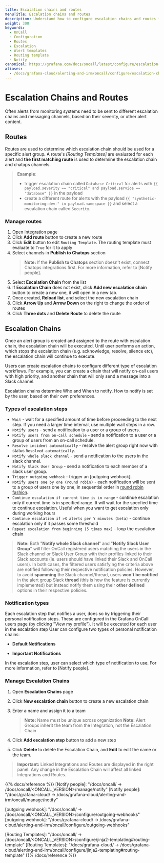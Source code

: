 ```yaml
---
title: Escalation chains and routes
menuTitle: Escalation chains and routes
description: Understand how to configure escalation chains and routes for OnCall.
weight: 300
keywords:
  - OnCall
  - Configuration
  - Routes
  - Escalation
  - Alert templates
  - Routing template
  - Notify
canonical: https://grafana.com/docs/oncall/latest/configure/escalation-chains-and-routes/
aliases:
  - /docs/grafana-cloud/alerting-and-irm/oncall/configure/escalation-chains-and-routes/
---
```


# Escalation Chains and Routes

Often alerts from monitoring systems need to be sent to different escalation chains and messaging channels, based on their severity, or other alert content.

## Routes

Routes are used to determine which escalation chain should be used for a specific alert
group. A route's _[Routing Templates]_
are evaluated for each alert and **the first matching route** is used to determine the
escalation chain and chatops channels.

> **Example:**
>
>
> * trigger escalation chain called `Database Critical` for alerts with `{{ payload.severity == "critical" and payload.service == "database" }}` in the payload
> * create a different route for alerts with the payload `{{ "synthetic-monitoring-dev-" in payload.namespace }}` and select a escalation chain called `Security`.

### Manage routes

1. Open Integration page
1. Click **Add route** button to create a new route
1. Click **Edit** button to edit `Routing Template`. The routing template must evaluate to `True` for it to apply
1. Select channels in **Publish to Chatops** section
   > **Note:** If the **Publish to Chatops** section doesn't exist, connect Chatops integrations first.
   > For more information, refer to [Notify people].
1. Select **Escalation Chain** from the list
1. If **Escalation Chain** does not exist, click **Add new escalation chain** button to create a new one, it will open in a new tab.
1. Once created, **Reload list**, and select the new escalation chain
1. Click **Arrow Up** and **Arrow Down** on the right to change the order of routes
1. Click **Three dots** and **Delete Route** to delete the route

## Escalation Chains

Once an alert group is created and assigned to the route with escalation chain, the
escalation chain will be executed. Until user performs an action, which stops the escalation
chain (e.g. acknowledge, resolve, silence etc), the escalation chain will continue to
execute.

Users can create escalation chains to configure different type of escalation workflows.
For example, you can create a chain that will notify on-call users with high priority, and
another chain that will only send a message into a Slack channel.

Escalation chains determine Who and When to notify. How to notify is set by the user, based on their own preferences.

### Types of escalation steps

* `Wait` - wait for a specified amount of time before proceeding to the next step. If you
need a larger time interval, use multiple wait steps in a row.
* `Notify users` - send a notification to a user or a group of users.
* `Notify users from on-call schedule` - send a notification to a user or a group of users
from an on-call schedule.
* `Resolve incident automatically` - resolve the alert group right now with status
`Resolved automatically`.
* `Notify whole slack channel` - send a notification to the users in the slack channel.
* `Notify Slack User Group` - send a notification to each member of a slack user group.
* `Trigger outgoing webhook` - trigger an [outgoing webhook].
* `Notify users one by one (round robin)` - each notification will be sent to a group of
users one by one, in sequential order in [round robin fashion](https://en.wikipedia.org/wiki/Round-robin_item_allocation).
* `Continue escalation if current time is in range` - continue escalation only if current
time is in specified range. It will wait for the specfied time to continue escalation.
Useful when you want to get escalation only during working hours
* `Continue escalation if >X alerts per Y minutes (beta)` - continue escalation only if it
passes some threshold
* `Repeat escalation from beginning (5 times max)` - loop the escalation chain

> **Note:** Both "**Notify whole Slack channel**" and "**Notify Slack User Group**" will filter OnCall registered users
matching the users in the Slack channel or Slack User Group with their profiles linked to their Slack accounts (ie. users
should have linked their Slack and OnCall users). In both cases, the filtered users satisfying the criteria above are
notified following their respective notification policies. However, to avoid **spamming** the Slack channel/thread,
users **won't be notified** in the alert group Slack **thread** (this is how the feature is currently implemented)
but instead notify them using their **other defined** options in
their respective policies.

### Notification types

Each escalation step that notifies a user, does so by triggering their personal notification steps. These are configured in the Grafana
 OnCall users page (by clicking "View my profile").
It will be executed for each user in the escalation step
User can configure two types of personal notification chains:

* **Default Notifications**

* **Important Notifications**

In the escalation step, user can select which type of notification to use.
For more information, refer to [Notify people].

### Manage Escalation Chains

1. Open **Escalation Chains** page
2. Click **New escalation chain** button to create a new escalation chain

3. Enter a name and assign it to a team
   > **Note:** Name must be unique across organization
   > **Note:** Alert Groups inherit the team from the Integration, not the Escalation Chain
4. Click **Add escalation step** button to add a new step
5. Click **Delete** to delete the Escalation Chain, and **Edit** to edit the name or the team.

> **Important:** Linked Integrations and Routes are displayed in the right panel. Any change in the Escalation Chain will
affect all linked Integrations and Routes.

{{% docs/reference %}}
[Notify people]: "/docs/oncall/ -> /docs/oncall/<ONCALL_VERSION>/manage/notify"
[Notify people]: "/docs/grafana-cloud/ -> /docs/grafana-cloud/alerting-and-irm/oncall/manage/notify"

[outgoing webhook]: "/docs/oncall/ -> /docs/oncall/<ONCALL_VERSION>/configure/outgoing-webhooks"
[outgoing webhook]: "/docs/grafana-cloud/ -> /docs/grafana-cloud/alerting-and-irm/oncall/configure/outgoing-webhooks"

[Routing Templates]: "/docs/oncall/ -> /docs/oncall/<ONCALL_VERSION>/configure/jinja2-templating#routing-template"
[Routing Templates]: "/docs/grafana-cloud/ -> /docs/grafana-cloud/alerting-and-irm/oncall/configure/jinja2-templating#routing-template"
{{% /docs/reference %}}
